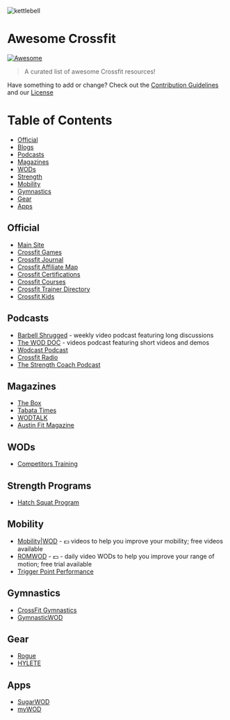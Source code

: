 ![kettlebell](http://www.clker.com/cliparts/x/q/T/g/D/o/kettlebell-clip-art-md.png)
# Awesome Crossfit
[![Awesome](https://cdn.rawgit.com/sindresorhus/awesome/d7305f38d29fed78fa85652e3a63e154dd8e8829/media/badge.svg)](https://github.com/sindresorhus/awesome)
> A curated list of awesome Crossfit resources!

Have something to add or change? Check out the [Contribution Guidelines](CONTRIBUTING.md) and our [License](LICENSE)

# Table of Contents

* [Official](#official)
* [Blogs](#blogs)
* [Podcasts](#podcasts)
* [Magazines](#magazinea)
* [WODs](#wods)
* [Strength](#strength-programs)
* [Mobility](#mobility)
* [Gymnastics](#gymnastics)
* [Gear](#gear)
* [Apps](#apps)

## Official

* [Main Site](http://www.crossfit.com)
* [Crossfit Games](http://games.crossfit.com)
* [Crossfit Journal](http://journal.crossfit.com)
* [Crossfit Affiliate Map](http://map.crossfit.com)
* [Crossfit Certifications](http://certifications.crossfit.com)
* [Crossfit Courses](http://training.crossfit.com/courses)
* [Crossfit Trainer Directory](http://trainerdirectory.crossfit.com)
* [Crossfit Kids](http://kids.crossfit.com)

## 


## Podcasts

* [Barbell Shrugged](http://daily.barbellshrugged.com) - weekly video podcast featuring long discussions
* [The WOD DOC](http://thewoddoc.com) - videos podcast featuring short videos and demos
* [Wodcast Podcast](http://www.wodcastpodcast.com)
* [Crossfit Radio](http://journal.crossfit.com/radio)
* [The Strength Coach Podcast](http://www.strengthcoachpodcast.com)

## Magazines

* [The Box](http://www.theboxmag.com)
* [Tabata Times](http://www.tabatatimes.com)
* [WODTALK](http://www.wodtalk.com)
* [Austin Fit Magazine](http://www.wodtalk.com)

## WODs

* [Competitors Training](http://competitorstraining.com)

## Strength Programs

* [Hatch Squat Program](http://www.hatchsquat.com)

## Mobility

* [Mobility|WOD](https://mobilitywod.com) - :dollar: videos to help you improve your mobility; free videos available 
* [ROMWOD](https://romwod.com) - :dollar: - daily video WODs to help you improve your range of motion; free trial available
* [Trigger Point Performance](https://www.tptherapy.com)

## Gymnastics

* [CrossFit Gymnastics](http://www.crossfitgymnastics.com)
* [GymnasticWOD](http://gymnasticswod.com)

## Gear

* [Rogue](http://www.roguefitness.com)
* [HYLETE](http://www.hylete.com)

## Apps
* [SugarWOD](https://www.sugarwod.com/)
* [myWOD](http://www.dreamworkshopapps.com/mywod/)
